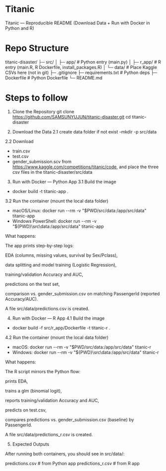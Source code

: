 # Titanic
Titanic — Reproducible README (Download Data + Run with Docker in Python and R)

# Repo Structure
titanic-disaster/
├─ src/
│  ├─ app/                  # Python entry (main.py)
│  ├─ r_app/                # R entry (main.R, R Dockerfile, install_packages.R)
│  └─ data/                 # Place Kaggle CSVs here (not in git)
├─ .gitignore
├─ requirements.txt         # Python deps
├─ Dockerfile               # Python Dockerfile
└─ README.md

# Steps to follow
1) Clone the Repository
git clone https://github.com/SAMSUNYUJUN/titanic-disaster.git
cd titanic-disaster


2) Download the Data
2.1 create data folder if not exist
-mkdir -p src/data

2.2 Download 
- train.csv
- test.csv
- gender_submission.scv
from https://www.kaggle.com/competitions/titanic/code, and place the three csv files in the titanic-disaster/src/data


3) Run with Docker — Python App
3.1 Build the image
- docker build -t titanic-app .

3.2 Run the container (mount the local data folder)
- macOS/Linux: docker run --rm -v "$PWD/src/data:/app/src/data" titanic-app
- Windows PowerShell: docker run --rm -v "${PWD}\src\data:/app/src/data" titanic-app

What happens:

The app prints step-by-step logs:

EDA (columns, missing values, survival by Sex/Pclass),

data splitting and model training (Logistic Regression),

training/validation Accuracy and AUC,

predictions on the test set,

comparison vs. gender_submission.csv on matching PassengerId (reported Accuracy/AUC).

A file src/data/predictions.csv is created.


4) Run with Docker — R App
4.1 Build the image
- docker build -f src/r_app/Dockerfile -t titanic-r .

4.2 Run the container (mount the local data folder)
- macOS: docker run --rm -v "$PWD/src/data:/app/src/data" titanic-r
- Windows: docker run --rm -v "${PWD}\src\data:/app/src/data" titanic-r

What happens:

The R script mirrors the Python flow:

prints EDA,

trains a glm (binomial logit),

reports training/validation Accuracy and AUC,

predicts on test.csv,

compares predictions vs. gender_submission.csv (baseline) by PassengerId.

A file src/data/predictions_r.csv is created.


5) Expected Outputs

After running both containers, you should see in src/data/:

predictions.csv       # from Python app
predictions_r.csv     # from R app

